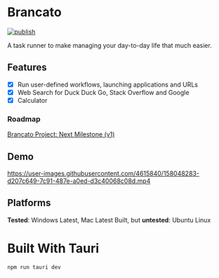 # Brancato
[![publish](https://github.com/RyKilleen/brancato/actions/workflows/main.yml/badge.svg)](https://github.com/RyKilleen/brancato/actions/workflows/main.yml)

A task runner to make managing your day-to-day life that much easier.

## Features

- [x] Run user-defined workflows, launching applications and URLs
- [x] Web Search for Duck Duck Go, Stack Overflow and Google
- [x] Calculator

### Roadmap

[Brancato Project: Next Milestone (v1)](https://github.com/orgs/KilleenCode/projects/2/views/4)

## Demo

https://user-images.githubusercontent.com/4615840/158048283-d207c649-7c91-487e-a0ed-d3c40068c08d.mp4


## Platforms

**Tested**: Windows Latest, Mac Latest
Built, but **untested**: Ubuntu Linux

# Built With Tauri
`npm run tauri dev`
